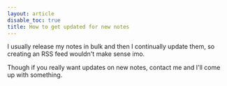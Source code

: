 ```yaml
---
layout: article
disable_toc: true
title: How to get updated for new notes
---
```


I usually release my notes in bulk and then I continually update them, so creating an RSS feed wouldn't make sense imo.

Though if you really want updates on new notes, contact me and I'll come up with something.